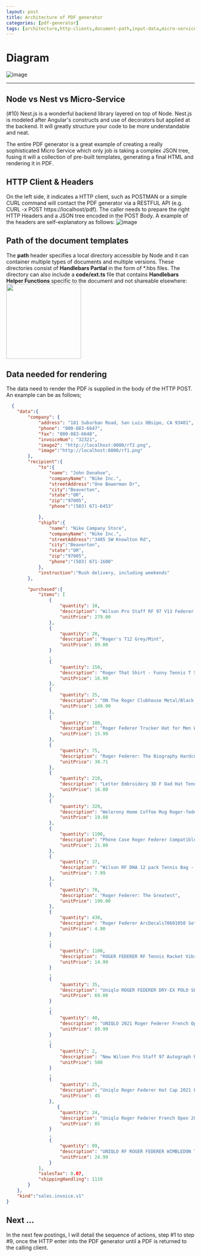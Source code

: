 ```yaml
---
layout: post
title: Architecture of PDF generator
categories: [pdf-generator]
tags: [architecture,http-clients,document-path,input-data,micro-service]
---
```


# Diagram

![image](/assets/images/arch1.png)

---
## Node vs Nest vs Micro-Service
(#10) Nest.js is a wonderful backend library layered on top of Node. Nest.js is modeled after Angular's constructs and use of decorators but applied at the backend. It will greatly structure your code to be more understandable and neat. <br>

The entire PDF generator is a great example of creating a really sophisticated Micro Service which only job is taking a complex JSON tree, fusing it will a collection of pre-built templates, generating a final HTML and rendering it in PDF.
## HTTP Client & Headers
On the left side, it indicates a HTTP client, such as POSTMAN or a simple CURL command will contact the PDF generator via a RESTFUL API (e.g. CURL -x POST https://localhost/pdf). The caller needs to prepare the right HTTP Headers and a JSON tree encoded in the POST Body. A example of the headers are self-explanatory as follows: ![image](/assets/images/headers.png)

## Path of the document templates
The **path** header specifies a local directory accessible by Node and it can container multiple types of documents and multiple versions. These directories consist of **Handlebars Partial** in the form of *.hbs files. The directory can also include a **code/ext.ts** file that contains **Handlebars Helper Functions** specific to the document and not shareable elsewhere:<br>
<img src="/assets/images/document.png"  style="width:200px;"/>

## Data needed for rendering
The data need to render the PDF is supplied in the body of the HTTP POST. An example can be as follows;
```json
  {
    "data":{
        "company": {
            "address": "181 Suburban Road, San Luis OBsipo, CA 93401",
            "phone": "800-883-6647",
            "fax": "800-883-6648",
            "invoiceNum": "32321",
            "image2": "http://localhost:8000/rf2.png",
            "image":"http://localhost:8000/rf1.png"
        },
        "recipient":{
            "to":{
                "name": "John Donahoe",
                "companyName": "Nike Inc.",
                "streetAddress":"One Bowerman Dr",
                "city":"Beaverton",
                "state":"OR",
                "zip":"97005",
                "phone":"(503) 671-6453"

            },
            "shipTo":{
                "name": "Nike Company Store",
                "companyName": "Nike Inc.",
                "streetAddress":"3485 SW Knowlton Rd",
                "city":"Beaverton",
                "state":"OR",
                "zip":"97005",
                "phone":"(503) 671-1600"
            },
            "instruction":"Rush delivery, including weekends"
        },

        "purchased":{
            "items": [
                {
                    "quantity": 10,
                    "description": "Wilson Pro Staff RF 97 V13 Federer Autograph Tennis Racquet - Quality String (4-1/2) RF97",
                    "unitPrice": 279.00
                },
                {
                    "quantity": 20,
                    "description": "Roger's T12 Grey/Mint",
                    "unitPrice": 89.00
                }
                ,
                {
                    "quantity": 150,
                    "description": "Roger That Shirt - Funny Tennis T Shirt",
                    "unitPrice": 16.99
                },
                {
                    "quantity": 25,
                    "description": "ON The Roger Clubhouse Metal/Black Men's Shoe",
                    "unitPrice": 149.99
                },
                {
                    "quantity": 100,
                    "description": "Roger Federer Trucker Hat for Men Women Medium Profile Adjustable Classic Tennis",
                    "unitPrice": 15.99
                },
                {
                    "quantity": 75,
                    "description": "Roger Federer: The Biography Hardcover",
                    "unitPrice": 30.71
                },
                {
                    "quantity": 210,
                    "description": "Letter Embroidery 3D F Dad Hat Tennis Star Roger Federer Baseball Cap Black Adult Size",
                    "unitPrice": 16.00
                },
                {
                    "quantity": 320,
                    "description": "Welerony Home Coffee Mug Roger-federer-logo Interesting 330ml Mug Ceramic Coffee Mug Teacup",
                    "unitPrice": 19.88
                },
                {
                    "quantity": 1100,
                    "description": "Phone Case Roger Federer Compatible with iPhone 12/13 Pro Max 13 Mini 11 Pro max XR SE 2020/7/8 X/Xs 7 8 6/6S Plus Samsung S21+ Ultra",
                    "unitPrice": 21.00
                },
                {
                    "quantity": 37,
                    "description": "Wilson RF DNA 12 pack Tennis Bag - Black",
                    "unitPrice": 7.99
                },
                {
                    "quantity": 70,
                    "description": "Roger Federer: The Greatest",
                    "unitPrice": 199.00
                },
                {
                    "quantity": 430,
                    "description": "Roger Federer ArcDecals78601050 Set of Two (2X), Decal, Sticker, Laptop, Ipad, Car, Truck",
                    "unitPrice": 4.90
                }
                ,
                {
                    "quantity": 1100,
                    "description": "ROGER FEDERER RF Tennis Racket Vibration Dampeners (4 Pack), Decal, Sticker, Laptop, Ipad, Car, Truck",
                    "unitPrice": 14.99
                }
                ,
                {
                    "quantity": 35,
                    "description": "Uniqlo ROGER FEDERER DRY-EX POLO SHIRT MEN (S-XL) 2021 Qatar Dubai Open NWT NEW",
                    "unitPrice": 69.00
                }
                ,
                {
                    "quantity": 40,
                    "description": "UNIQLO 2021 Roger Federer French Open Dry-EX Shorts (WHITE) USA",
                    "unitPrice": 89.99
                }
                ,
                {
                    "quantity": 2,
                    "description": "New Wilson Pro Staff 97 Autograph Roger Federer RF97 4 3/8 Racket BLACK",
                    "unitPrice": 500
                }
                ,
                {
                    "quantity": 25,
                    "description": "Uniqlo Roger Federer Hat Cap 2021 French OPEN Brand New Tennis",
                    "unitPrice": 45
                },
                   {
                    "quantity": 24,
                    "description": "Uniqlo Roger Federer French Open 2021 White Red Tennis Shorts - New with tags RF",
                    "unitPrice": 85
                }
                ,
                {
                    "quantity": 89,
                    "description": "UNIQLO RF ROGER FEDERER WIMBLEDON TENNIS SOCKS 1 PAIR NWT",
                    "unitPrice": 24.99
                }
            ],
            "salesTax": 0.07,
            "shippingHandling": 1119
        }
    },
    "kind":"sales.invoice.v1"
}
```
## Next ...
In the next few postings, I will detail the sequence of actions, step #1 to step #9, once the HTTP enter into the PDF generator until a PDF is returned to the calling client.